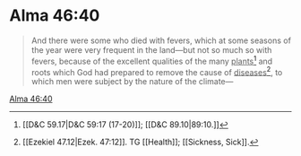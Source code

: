 # Alma 46:40

> And there were some who died with fevers, which at some seasons of the year were very frequent in the land—but not so much so with fevers, because of the excellent qualities of the many <u>plants</u>[^a] and roots which God had prepared to remove the cause of <u>diseases</u>[^b], to which men were subject by the nature of the climate—

[Alma 46:40](https://www.churchofjesuschrist.org/study/scriptures/bofm/alma/46?lang=eng&id=p40#p40)


[^a]: [[D&C 59.17|D&C 59:17 (17-20)]]; [[D&C 89.10|89:10.]]
[^b]: [[Ezekiel 47.12|Ezek. 47:12]]. TG [[Health]]; [[Sickness, Sick]].
